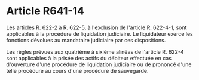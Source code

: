 # Article R641-14

Les articles R. 622-2 à R. 622-5, à l'exclusion de l'article R. 622-4-1, sont applicables à la procédure de liquidation judiciaire. Le liquidateur exerce les fonctions dévolues au mandataire judiciaire par ces dispositions.

Les règles prévues aux quatrième à sixième alinéas de l'article R. 622-4 sont applicables à la prisée des actifs du débiteur effectuée en cas d'ouverture d'une procédure de liquidation judiciaire ou de prononcé d'une telle procédure au cours d'une procédure de sauvegarde.
